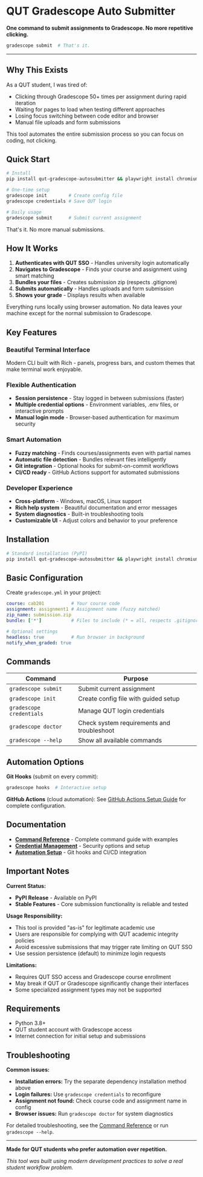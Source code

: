 # QUT Gradescope Auto Submitter

**One command to submit assignments to Gradescope. No more repetitive clicking.**

```bash
gradescope submit  # That's it.
```
---

## Why This Exists

As a QUT student, I was tired of:
- Clicking through Gradescope 50+ times per assignment during rapid iteration
- Waiting for pages to load when testing different approaches
- Losing focus switching between code editor and browser
- Manual file uploads and form submissions

This tool automates the entire submission process so you can focus on coding, not clicking.

## Quick Start

```bash
# Install
pip install qut-gradescope-autosubmitter && playwright install chromium

# One-time setup
gradescope init        # Create config file
gradescope credentials # Save QUT login

# Daily usage
gradescope submit      # Submit current assignment
```

That's it. No more manual submissions.

## How It Works

1. **Authenticates with QUT SSO** - Handles university login automatically
2. **Navigates to Gradescope** - Finds your course and assignment using smart matching
3. **Bundles your files** - Creates submission zip (respects .gitignore)
4. **Submits automatically** - Handles uploads and form submission
5. **Shows your grade** - Displays results when available

Everything runs locally using browser automation. No data leaves your machine except for the normal submission to Gradescope.

## Key Features

### Beautiful Terminal Interface
Modern CLI built with Rich - panels, progress bars, and custom themes that make terminal work enjoyable.

### Flexible Authentication
- **Session persistence** - Stay logged in between submissions (faster)
- **Multiple credential options** - Environment variables, .env files, or interactive prompts
- **Manual login mode** - Browser-based authentication for maximum security

### Smart Automation
- **Fuzzy matching** - Finds courses/assignments even with partial names
- **Automatic file detection** - Bundles relevant files intelligently
- **Git integration** - Optional hooks for submit-on-commit workflows
- **CI/CD ready** - GitHub Actions support for automated submissions

### Developer Experience
- **Cross-platform** - Windows, macOS, Linux support
- **Rich help system** - Beautiful documentation and error messages
- **System diagnostics** - Built-in troubleshooting tools
- **Customizable UI** - Adjust colors and behavior to your preference

## Installation

```bash
# Standard installation (PyPI)
pip install qut-gradescope-autosubmitter && playwright install chromium
```

## Basic Configuration

Create `gradescope.yml` in your project:
```yaml
course: cab201          # Your course code
assignment: assignment1 # Assignment name (fuzzy matched)
zip_name: submission.zip
bundle: ['*']           # Files to include (* = all, respects .gitignore)

# Optional settings
headless: true          # Run browser in background
notify_when_graded: true
```

## Commands

| Command | Purpose |
|---------|---------|
| `gradescope submit` | Submit current assignment |
| `gradescope init` | Create config file with guided setup |
| `gradescope credentials` | Manage QUT login credentials |
| `gradescope doctor` | Check system requirements and troubleshoot |
| `gradescope --help` | Show all available commands |

## Automation Options

**Git Hooks** (submit on every commit):
```bash
gradescope hooks  # Interactive setup
```

**GitHub Actions** (cloud automation):
See [GitHub Actions Setup Guide](GITHUB_ACTIONS_SETUP.md) for complete configuration.

## Documentation

- **[Command Reference](CLI_REFERENCE.md)** - Complete command guide with examples
- **[Credential Management](CREDENTIALS.md)** - Security options and setup
- **[Automation Setup](GITHUB_ACTIONS_SETUP.md)** - Git hooks and CI/CD integration

## Important Notes

**Current Status:**
- **PyPI Release** - Available on PyPI
- **Stable Features** - Core submission functionality is reliable and tested

**Usage Responsibility:**
- This tool is provided "as-is" for legitimate academic use
- Users are responsible for complying with QUT academic integrity policies
- Avoid excessive submissions that may trigger rate limiting on QUT SSO
- Use session persistence (default) to minimize login requests

**Limitations:**
- Requires QUT SSO access and Gradescope course enrollment
- May break if QUT or Gradescope significantly change their interfaces
- Some specialized assignment types may not be supported

## Requirements

- Python 3.8+
- QUT student account with Gradescope access
- Internet connection for initial setup and submissions

## Troubleshooting

**Common issues:**
- **Installation errors:** Try the separate dependency installation method above
- **Login failures:** Use `gradescope credentials` to reconfigure
- **Assignment not found:** Check course code and assignment name in config
- **Browser issues:** Run `gradescope doctor` for system diagnostics

For detailed troubleshooting, see the [Command Reference](docs/CLI_REFERENCE.md) or run `gradescope --help`.

---

**Made for QUT students who prefer automation over repetition.**

*This tool was built using modern development practices to solve a real student workflow problem.*
